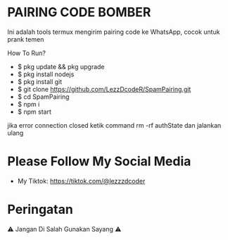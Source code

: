 # PAIRING CODE BOMBER
Ini adalah tools termux mengirim pairing code ke WhatsApp, cocok untuk prank temen

How To Run?
- $ pkg update && pkg upgrade
- $ pkg install nodejs
- $ pkg install git
- $ git clone https://github.com/LezzDcodeR/SpamPairing.git
- $ cd SpamPairing
- $ npm i
- $ npm start

jika error connection closed ketik command rm -rf authState dan jalankan ulang

# Please Follow My Social Media
- My Tiktok: https://tiktok.com/@lezzzdcoder

# Peringatan
⚠️ Jangan Di Salah Gunakan Sayang ⚠️
